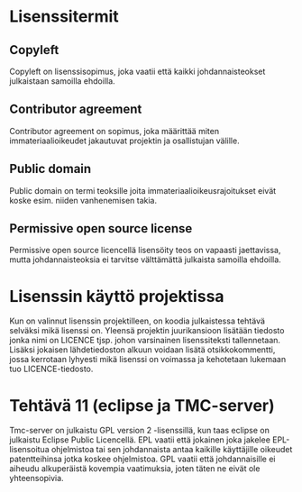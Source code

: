 # Lisenssitermit
## Copyleft
Copyleft on lisenssisopimus, joka vaatii että kaikki johdannaisteokset julkaistaan samoilla ehdoilla.

## Contributor agreement
Contributor agreement on sopimus, joka määrittää miten immateriaalioikeudet jakautuvat projektin ja osallistujan välille.

## Public domain
Public domain on termi teoksille joita immateriaalioikeusrajoitukset eivät koske esim. niiden vanhenemisen takia.

## Permissive open source license
Permissive open source licencellä lisensöity teos on vapaasti jaettavissa, mutta johdannaisteoksia ei tarvitse välttämättä julkaista samoilla ehdoilla.

# Lisenssin käyttö projektissa
Kun on valinnut lisenssin projektilleen, on koodia julkaistessa tehtävä selväksi mikä lisenssi on. Yleensä projektin juurikansioon lisätään tiedosto jonka nimi on LICENCE tjsp. johon varsinainen lisenssiteksti tallennetaan. Lisäksi jokaisen lähdetiedoston alkuun voidaan lisätä otsikkokommentti, jossa kerrotaan lyhyesti mikä lisenssi on voimassa ja kehotetaan lukemaan tuo LICENCE-tiedosto.

# Tehtävä 11 (eclipse ja TMC-server)
Tmc-server on julkaistu GPL version 2 -lisenssillä, kun taas eclipse on julkaistu Eclipse Public Licencellä. EPL vaatii että jokainen joka jakelee EPL-lisensoitua ohjelmistoa tai sen johdannaista antaa kaikille käyttäjille oikeudet patentteihinsa jotka koskee ohjelmistoa. GPL vaatii että johdannaisille ei aiheudu alkuperäistä kovempia vaatimuksia, joten täten ne eivät ole yhteensopivia.
